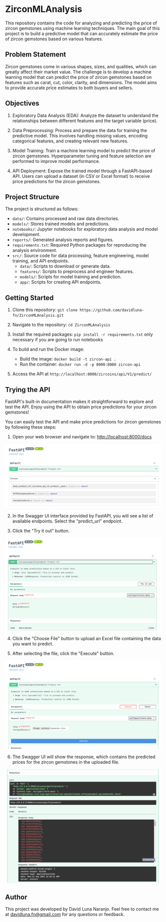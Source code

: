 # ZirconMLAnalysis

This repository contains the code for analyzing and predicting the price of zircon gemstones using machine learning techniques. The main goal of this project is to build a predictive model that can accurately estimate the price of zircon gemstones based on various features.

## Problem Statement

Zircon gemstones come in various shapes, sizes, and qualities, which can greatly affect their market value. The challenge is to develop a machine learning model that can predict the price of zircon gemstones based on features such as carat, cut, color, clarity, and dimensions. The model aims to provide accurate price estimates to both buyers and sellers.

## Objectives

1. Exploratory Data Analysis (EDA): Analyze the dataset to understand the relationships between different features and the target variable (price).

2. Data Preprocessing: Process and prepare the data for training the predictive model. This involves handling missing values, encoding categorical features, and creating relevant new features.

3. Model Training: Train a machine learning model to predict the price of zircon gemstones. Hyperparameter tuning and feature selection are performed to improve model performance.

4. API Deployment: Expose the trained model through a FastAPI-based API. Users can upload a dataset (in CSV or Excel format) to receive price predictions for the zircon gemstones.

## Project Structure

The project is structured as follows:

- `data/`: Contains processed and raw data directories.
- `models/`: Stores trained models and predictions.
- `notebooks/`: Jupyter notebooks for exploratory data analysis and model development.
- `reports/`: Generated analysis reports and figures.
- `requirements.txt`: Required Python packages for reproducing the analysis environment.
- `src/`: Source code for data processing, feature engineering, model training, and API endpoints.
  - `data/`: Scripts to download or generate data.
  - `features/`: Scripts to preprocess and engineer features.
  - `models/`: Scripts for model training and prediction.
  - `app/`: Scripts for creating API endpoints.

## Getting Started

1. Clone this repository: `git clone https://github.com/davidluna-fn/ZirconMLAnalysis.git`
2. Navigate to the repository: `cd ZirconMLAnalysis`
3. Install the required packages: `pip install -r requirements.txt` only necessary if you are going to run notebooks
4. To build and run the Docker image:
   - Build the image: `docker build -t zircon-api .`
   - Run the container: `docker run -d -p 8000:8000 zircon-api`

5. Access the API at `http://localhost:8000/zircoins/api/V1/predict/`


## Trying the API

FastAPI's built-in documentation makes it straightforward to explore and test the API. Enjoy using the API to obtain price predictions for your zircon gemstones!

You can easily test the API and make price predictions for zircon gemstones by following these steps:

1. Open your web browser and navigate to: [http://localhost:8000/docs](http://localhost:8000/docs)

![](/reports/figures_test_api/f1.png)

2. In the Swagger UI interface provided by FastAPI, you will see a list of available endpoints. Select the "predict_url" endpoint.



3. Click the "Try it out" button.

![](/reports/figures_test_api/f3.png)


4. Click the "Choose File" button to upload an Excel file containing the data you want to predict.


5. After selecting the file, click the "Execute" button.

![](/reports/figures_test_api/f4.png)

6. The Swagger UI will show the response, which contains the predicted prices for the zircon gemstones in the uploaded file.


![](/reports/figures_test_api/f6.png)


## Author

This project was developed by David Luna Naranjo. Feel free to contact me at davidluna.fn@gmail.com for any questions or feedback.


